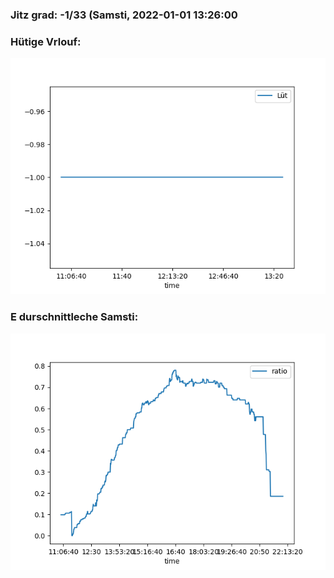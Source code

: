 ### Jitz grad: -1/33 (Samsti, 2022-01-01 13:26:00

### Hütige Vrlouf:
![Graph](Today.png)

### E durschnittleche Samsti:
![Graph](Samsti.png)